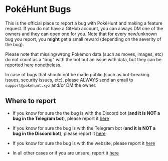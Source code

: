 # PokéHunt Bugs

This is the official place to report a bug with PokéHunt and making a feature request. If you do not have a GitHub account, you can always DM one of the owners and they can open one for you. Note that for every new/unknown bug you report, you **might** get a small reward (depending on the severity of the bug).

Please note that missing/wrong Pokémon data (such as moves, images, etc) do not count as a "bug" with the bot but an issue with data, but they can be reported here nonetheless.

In case of bugs that should not be made public (such as bot-breaking issues, security issues, etc), please ALWAYS send an email to `support@pokehunt.xyz` and/or DM the owner.

## Where to report

- If you know for sure the the bug is with the Discord bot (**and it is NOT a bug in the Telegram bot**), please report it [here](https://github.com/pokehunt-xyz/discord/issues)

- If you know for sure the bug is with the Telegram bot (**and it is NOT a bug in the Discord bot**), please report it [here](https://github.com/pokehunt-xyz/telegram/issues)

- If you know for sure the bug is with the website, please report it [here](https://github.com/pokehunt-xyz/website/issues)

- In all other cases or if you are unsure, report it [here](https://github.com/pokehunt-xyz/bugs/issues)